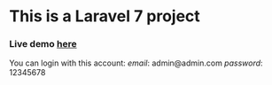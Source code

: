 # This is a Laravel 7 project

<h3>Live demo <a href="https://survey-web-app-laravel.herokuapp.com">here</a></h3>
You can login with this account: <i>email</i>: admin@admin.com <i>password</i>: 12345678
